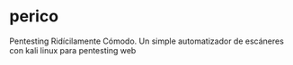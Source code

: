 # perico
Pentesting Ridícilamente Cómodo. Un simple automatizador de escáneres con kali linux para pentesting web
